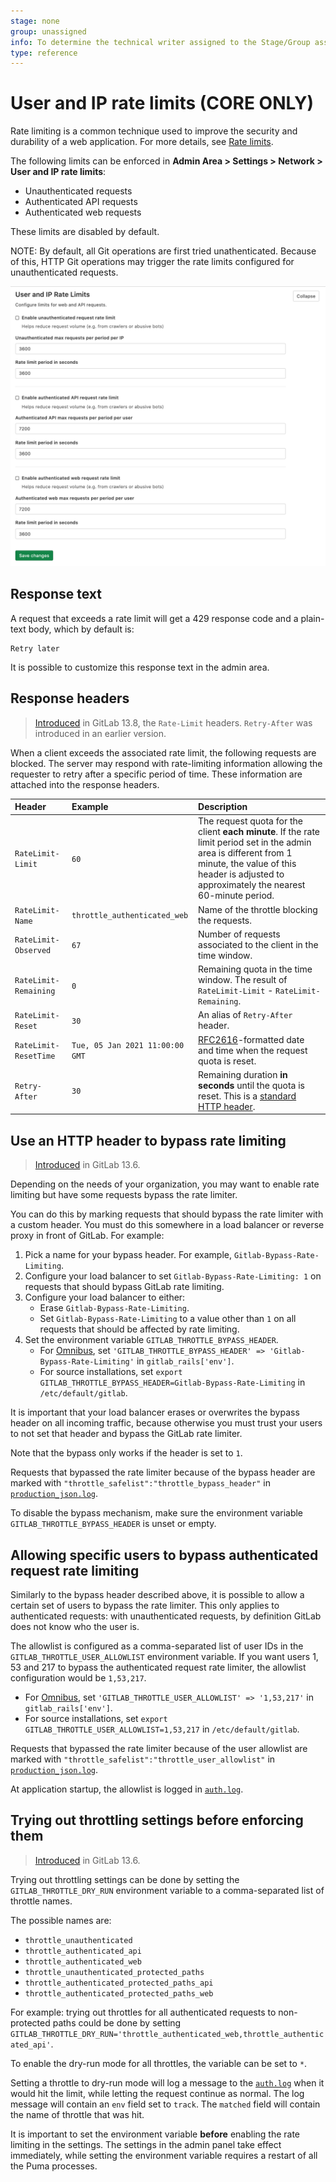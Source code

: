 ```yaml
---
stage: none
group: unassigned
info: To determine the technical writer assigned to the Stage/Group associated with this page, see https://about.gitlab.com/handbook/engineering/ux/technical-writing/#assignments
type: reference
---
```


# User and IP rate limits **(CORE ONLY)**

Rate limiting is a common technique used to improve the security and durability
of a web application. For more details, see
[Rate limits](../../../security/rate_limits.md).

The following limits can be enforced in **Admin Area > Settings > Network > User and
IP rate limits**:

- Unauthenticated requests
- Authenticated API requests
- Authenticated web requests

These limits are disabled by default.

NOTE:
By default, all Git operations are first tried unathenticated. Because of this, HTTP Git operations may trigger the rate limits configured for unauthenticated requests.

![user-and-ip-rate-limits](img/user_and_ip_rate_limits.png)

## Response text

A request that exceeds a rate limit will get a 429 response code and a
plain-text body, which by default is:

```plaintext
Retry later
```

It is possible to customize this response text in the admin area.

## Response headers

> [Introduced](https://gitlab.com/gitlab-com/gl-infra/scalability/-/issues/731) in GitLab 13.8, the `Rate-Limit` headers. `Retry-After` was introduced in an earlier version.

When a client exceeds the associated rate limit, the following requests are
blocked. The server may respond with rate-limiting information allowing the
requester to retry after a specific period of time. These information are
attached into the response headers.

| Header                | Example                         | Description                                                                                                                                                                                                             |
|:----------------------|:--------------------------------|:-------------------------------------------------------------------------------------------------------------------------------------------------------------------------------------------------------------------------|
| `RateLimit-Limit`     | `60`                            | The request quota for the client **each minute**. If the rate limit period set in the admin area is different from 1 minute, the value of this header is adjusted to approximately the nearest 60-minute period. |
| `RateLimit-Name`      | `throttle_authenticated_web`    | Name of the throttle blocking the requests.                                                                                                                                                                          |
| `RateLimit-Observed`  | `67`                            | Number of requests associated to the client in the time window.                                                                                                                                       |
| `RateLimit-Remaining` | `0`                             | Remaining quota in the time window. The result of `RateLimit-Limit` - `RateLimit-Remaining`.                                                                                                             |
| `RateLimit-Reset`     | `30`                            | An alias of `Retry-After` header.                                                                                                                                                                                        |
| `RateLimit-ResetTime` | `Tue, 05 Jan 2021 11:00:00 GMT` | [RFC2616](https://tools.ietf.org/html/rfc2616#section-3.3.1)-formatted date and time when the request quota is reset.                                                     |
| `Retry-After`         | `30`                            | Remaining duration **in seconds** until the quota is reset. This is a [standard HTTP header](https://developer.mozilla.org/en-US/docs/Web/HTTP/Headers/Retry-After).                                    |

## Use an HTTP header to bypass rate limiting

> [Introduced](https://gitlab.com/gitlab-com/gl-infra/scalability/-/issues/622) in GitLab 13.6.

Depending on the needs of your organization, you may want to enable rate limiting
but have some requests bypass the rate limiter.

You can do this by marking requests that should bypass the rate limiter with a custom
header. You must do this somewhere in a load balancer or reverse proxy in front of
GitLab. For example:

1. Pick a name for your bypass header. For example, `Gitlab-Bypass-Rate-Limiting`.
1. Configure your load balancer to set `Gitlab-Bypass-Rate-Limiting: 1` on requests
   that should bypass GitLab rate limiting.
1. Configure your load balancer to either:
   - Erase `Gitlab-Bypass-Rate-Limiting`.
   - Set `Gitlab-Bypass-Rate-Limiting` to a value other than `1` on all requests that
     should be affected by rate limiting.
1. Set the environment variable  `GITLAB_THROTTLE_BYPASS_HEADER`.
   - For [Omnibus](https://docs.gitlab.com/omnibus/settings/environment-variables.html),
     set `'GITLAB_THROTTLE_BYPASS_HEADER' => 'Gitlab-Bypass-Rate-Limiting'` in `gitlab_rails['env']`.
   - For source installations, set `export GITLAB_THROTTLE_BYPASS_HEADER=Gitlab-Bypass-Rate-Limiting`
     in `/etc/default/gitlab`.

It is important that your load balancer erases or overwrites the bypass
header on all incoming traffic, because otherwise you must trust your
users to not set that header and bypass the GitLab rate limiter.

Note that the bypass only works if the header is set to `1`.

Requests that bypassed the rate limiter because of the bypass header
are marked with `"throttle_safelist":"throttle_bypass_header"` in
[`production_json.log`](../../../administration/logs.md#production_jsonlog).

To disable the bypass mechanism, make sure the environment variable
`GITLAB_THROTTLE_BYPASS_HEADER` is unset or empty.

## Allowing specific users to bypass authenticated request rate limiting

Similarly to the bypass header described above, it is possible to allow
a certain set of users to bypass the rate limiter. This only applies
to authenticated requests: with unauthenticated requests, by definition
GitLab does not know who the user is.

The allowlist is configured as a comma-separated list of user IDs in
the `GITLAB_THROTTLE_USER_ALLOWLIST` environment variable. If you want
users 1, 53 and 217 to bypass the authenticated request rate limiter,
the allowlist configuration would be `1,53,217`.

- For [Omnibus](https://docs.gitlab.com/omnibus/settings/environment-variables.html),
  set `'GITLAB_THROTTLE_USER_ALLOWLIST' => '1,53,217'` in `gitlab_rails['env']`.
- For source installations, set `export GITLAB_THROTTLE_USER_ALLOWLIST=1,53,217`
  in `/etc/default/gitlab`.

Requests that bypassed the rate limiter because of the user allowlist
are marked with `"throttle_safelist":"throttle_user_allowlist"` in
[`production_json.log`](../../../administration/logs.md#production_jsonlog).

At application startup, the allowlist is logged in [`auth.log`](../../../administration/logs.md#authlog).

## Trying out throttling settings before enforcing them

> [Introduced](https://gitlab.com/gitlab-com/gl-infra/scalability/-/issues/629) in GitLab 13.6.

Trying out throttling settings can be done by setting the
`GITLAB_THROTTLE_DRY_RUN` environment variable to a comma-separated
list of throttle names.

The possible names are:

- `throttle_unauthenticated`
- `throttle_authenticated_api`
- `throttle_authenticated_web`
- `throttle_unauthenticated_protected_paths`
- `throttle_authenticated_protected_paths_api`
- `throttle_authenticated_protected_paths_web`

For example: trying out throttles for all authenticated requests to
non-protected paths could be done by setting
`GITLAB_THROTTLE_DRY_RUN='throttle_authenticated_web,throttle_authenticated_api'`.

To enable the dry-run mode for all throttles, the variable can be set
to `*`.

Setting a throttle to dry-run mode will log a message to the
[`auth.log`](../../../administration/logs.md#authlog) when it would
hit the limit, while letting the request continue as normal. The log
message will contain an `env` field set to `track`. The `matched`
field will contain the name of throttle that was hit.

It is important to set the environment variable **before** enabling
the rate limiting in the settings. The settings in the admin panel
take effect immediately, while setting the environment variable
requires a restart of all the Puma processes.

<!-- ## Troubleshooting

Include any troubleshooting steps that you can foresee. If you know beforehand what issues
one might have when setting this up, or when something is changed, or on upgrading, it's
important to describe those, too. Think of things that may go wrong and include them here.
This is important to minimize requests for support, and to avoid doc comments with
questions that you know someone might ask.

Each scenario can be a third-level heading, e.g. `### Getting error message X`.
If you have none to add when creating a doc, leave this section in place
but commented out to help encourage others to add to it in the future. -->
